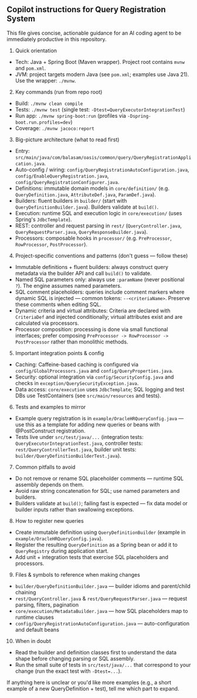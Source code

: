 ## Copilot instructions for Query Registration System

This file gives concise, actionable guidance for an AI coding agent to be immediately productive in this repository.

1) Quick orientation
- Tech: Java + Spring Boot (Maven wrapper). Project root contains `mvnw` and `pom.xml`.
- JVM: project targets modern Java (see `pom.xml`; examples use Java 21). Use the wrapper: `./mvnw`.

2) Key commands (run from repo root)
- Build: `./mvnw clean compile`
- Tests: `./mvnw test` (single test: `-Dtest=QueryExecutorIntegrationTest`)
- Run app: `./mvnw spring-boot:run` (profiles via `-Dspring-boot.run.profiles=dev`)
- Coverage: `./mvnw jacoco:report`

3) Big-picture architecture (what to read first)
- Entry: `src/main/java/com/balasam/oasis/common/query/QueryRegistrationApplication.java`.
- Auto-config / wiring: `config/QueryRegistrationAutoConfiguration.java`, `config/EnableQueryRegistration.java`, `config/QueryRegistrationConfigurer.java`.
- Definitions: immutable domain models in `core/definition/` (e.g. `QueryDefinition.java`, `AttributeDef.java`, `ParamDef.java`).
- Builders: fluent builders in `builder/` (start with `QueryDefinitionBuilder.java`). Builders validate at `build()`.
- Execution: runtime SQL and execution logic in `core/execution/` (uses Spring's `JdbcTemplate`).
- REST: controller and request parsing in `rest/` (`QueryController.java`, `QueryRequestParser.java`, `QueryResponseBuilder.java`).
- Processors: composable hooks in `processor/` (e.g. `PreProcessor`, `RowProcessor`, `PostProcessor`).

4) Project-specific conventions and patterns (don't guess — follow these)
- Immutable definitions + fluent builders: always construct query metadata via the builder API and call `build()` to validate.
- Named SQL parameters only: always use `:paramName` (never positional `?`). The engine assumes named parameters.
- SQL comment placeholders: queries include comment markers where dynamic SQL is injected — common tokens:  `--<criteriaName>`. Preserve these comments when editing SQL.
- Dynamic criteria and virtual attributes: Criteria are declared with `CriteriaDef` and injected conditionally; virtual attributes exist and are calculated via processors.
- Processor composition: processing is done via small functional interfaces; prefer composing `PreProcessor -> RowProcessor -> PostProcessor` rather than monolithic methods.

5) Important integration points & config
- Caching: Caffeine-based caching is configured via `config/GlobalProcessors.java` and `config/QueryProperties.java`.
- Security: optional integration via `config/SecurityConfig.java` and checks in `exception/QuerySecurityException.java`.
- Data access: `core/execution` uses `JdbcTemplate`; SQL logging and test DBs use TestContainers (see `src/main/resources` and tests).

6) Tests and examples to mirror
- Example query registration is in `example/OracleHRQueryConfig.java` — use this as a template for adding new queries or beans with @PostConstruct registration.
- Tests live under `src/test/java/...` (integration tests: `QueryExecutorIntegrationTest.java`, controller tests: `rest/QueryControllerTest.java`, builder unit tests: `builder/QueryDefinitionBuilderTest.java`).

7) Common pitfalls to avoid
- Do not remove or rename SQL placeholder comments — runtime SQL assembly depends on them.
- Avoid raw string concatenation for SQL; use named parameters and builders.
- Builders validate at `build()`; failing fast is expected — fix data model or builder inputs rather than swallowing exceptions.

8) How to register new queries
- Create immutable definition using `QueryDefinitionBuilder` (example in `example/OracleHRQueryConfig.java`).
- Register the resulting `QueryDefinition` as a Spring bean or add it to `QueryRegistry` during application start.
- Add unit + integration tests that exercise SQL placeholders and processors.

9) Files & symbols to reference when making changes
- `builder/QueryDefinitionBuilder.java` — builder idioms and parent/child chaining
- `rest/QueryController.java` & `rest/QueryRequestParser.java` — request parsing, filters, pagination
- `core/execution/MetadataBuilder.java` — how SQL placeholders map to runtime clauses
- `config/QueryRegistrationAutoConfiguration.java` — auto-configuration and default beans

10) When in doubt
- Read the builder and definition classes first to understand the data shape before changing parsing or SQL assembly.
- Run the small suite of tests in `src/test/java/...` that correspond to your change (run the exact test with `-Dtest=...`).

If anything here is unclear or you'd like more examples (e.g., a short example of a new QueryDefinition + test), tell me which part to expand.

